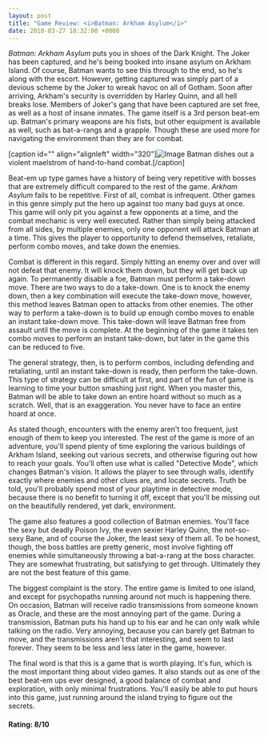 ```yaml
---
layout: post
title: "Game Review: <i>Batman: Arkham Asylum</i>"
date: 2010-03-27 18:32:00 +0000
---
```

<i>Batman: Arkham Asylum</i> puts you in shoes of the Dark Knight. The Joker has been captured, and he's being booked into insane asylum on Arkham Island. Of course, Batman wants to see this through to the end, so he's along with the escort. However, getting captured was simply part of a devious scheme by the Joker to wreak havoc on all of Gotham. Soon after arriving, Arkham's security is overridden by Harley Quinn, and all hell breaks lose. Members of Joker's gang that have been captured are set free, as well as a host of insane inmates. The game itself is a 3rd person beat-em up. Batman's primary weapons are his fists, but other equipment is available as well, such as bat-a-rangs and a grapple. Though these are used more for navigating the environment than they are for combat.

[caption id="" align="alignleft" width="320"]![Image](/https://www.jackeverett.com/rc_files/b/a/batmanaa.PNG) Batman dishes out a violent maelstrom of hand-to-hand combat.[/caption]

Beat-em up type games have a history of being very repetitive with bosses that are extremely difficult compared to the rest of the game. <i>Arkham Asylum</i> fails to be repetitive. First of all, combat is infrequent. Other games in this genre simply put the hero up against too many bad guys at once. This game will only pit you against a few opponents at a time, and the combat mechanic is very well executed. Rather than simply being attacked from all sides, by multiple enemies, only one opponent will attack Batman at a time. This gives the player to opportunity to defend themselves, retaliate, perform combo moves, and take down the enemies.

Combat is different in this regard. Simply hitting an enemy over and over will not defeat that enemy. It will knock them down, but they will get back up again. To permanently disable a foe, Batman must perform a take-down move. There are two ways to do a take-down. One is to knock the enemy down, then a key combination will execute the take-down move, however, this method leaves Batman open to attacks from other enemies. The other way to perform a take-down is to build up enough combo moves to enable an instant take-down move. This take-down will leave Batman free from assault until the move is complete. At the beginning of the game it takes ten combo moves to perform an instant take-down, but later in the game this can be reduced to five.

The general strategy, then, is to perform combos, including defending and retaliating, until an instant take-down is ready, then perform the take-down. This type of strategy can be difficult at first, and part of the fun of game is learning to time your button smashing just right. When you master this, Batman will be able to take down an entire hoard without so much as a scratch. Well, that is an exaggeration. You never have to face an entire hoard at once.

As stated though, encounters with the enemy aren't too frequent, just enough of them to keep you interested. The rest of the game is more of an adventure, you'll spend plenty of time exploring the various buildings of Arkham Island, seeking out various secrets, and otherwise figuring out how to reach your goals. You'll often use what is called "Detective Mode", which changes Batman's vision. It allows the player to see through walls, identify exactly where enemies and other clues are, and locate secrets. Truth be told, you'll probably spend most of your playtime in detective mode, because there is no benefit to turning it off, except that you'll be missing out on the beautifully rendered, yet dark, environment.

The game also features a good collection of Batman enemies. You'll face the sexy but deadly Poison Ivy, the even sexier Harley Quinn, the not-so-sexy Bane, and of course the Joker, the least sexy of them all. To be honest, though, the boss battles are pretty generic, most involve fighting off enemies while simultaneously throwing a bat-a-rang at the boss character. They are somewhat frustrating, but satisfying to get through. Ultimately they are not the best feature of this game.

The biggest complaint is the story. The entire game is limited to one island, and except for psychopaths running around not much is happening there. On occasion, Batman will receive radio transmissions from someone known as Oracle, and these are the most annoying part of the game. During a transmission, Batman puts his hand up to his ear and he can only walk while talking on the radio. Very annoying, because you can barely get Batman to move, and the transmissions aren't that interesting, and seem to last forever. They seem to be less and less later in the game, however.

The final word is that this is a game that is worth playing. It's fun, which is the most important thing about video games. It also stands out as one of the best beat-em ups ever designed, a good balance of combat and exploration, with only minimal frustrations. You'll easily be able to put hours into this game, just running around the island trying to figure out the secrets.
<h4>Rating: 8/10</h4>
